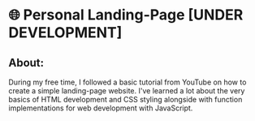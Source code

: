 # 🌐 Personal Landing-Page [UNDER DEVELOPMENT]

## About:
During my free time, I followed a basic tutorial from YouTube on how to create a simple landing-page website. I've learned a lot about the very basics of HTML development and CSS styling alongside with function implementations for web development with JavaScript.
